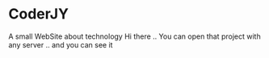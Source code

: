 # CoderJY
A small WebSite about technology
Hi there ..
You can open that project with any server ..
and you can see it
